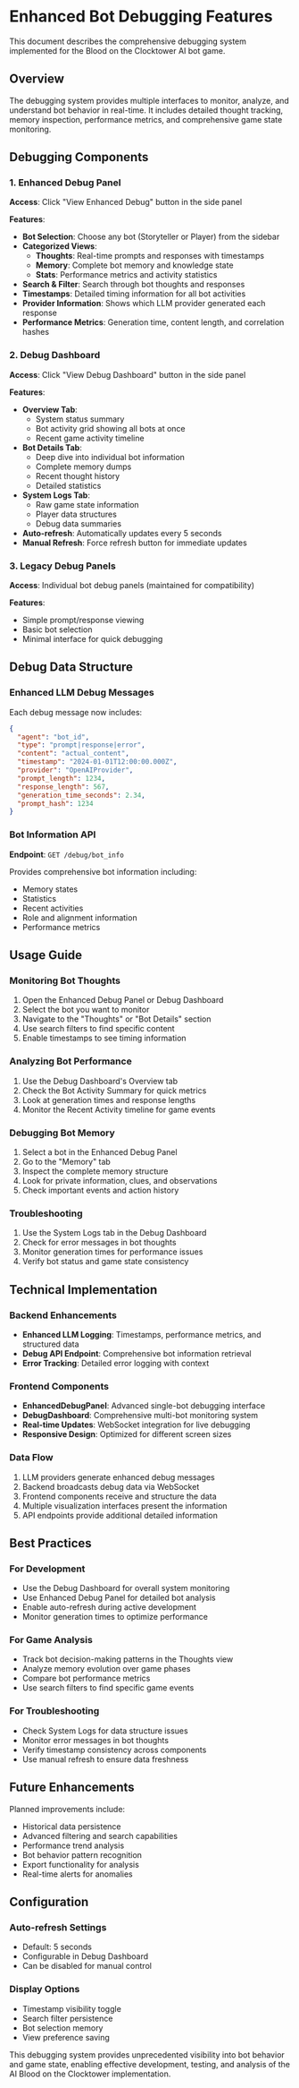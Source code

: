 # Enhanced Bot Debugging Features

This document describes the comprehensive debugging system implemented for the Blood on the Clocktower AI bot game.

## Overview

The debugging system provides multiple interfaces to monitor, analyze, and understand bot behavior in real-time. It includes detailed thought tracking, memory inspection, performance metrics, and comprehensive game state monitoring.

## Debugging Components

### 1. Enhanced Debug Panel
**Access**: Click "View Enhanced Debug" button in the side panel

**Features**:
- **Bot Selection**: Choose any bot (Storyteller or Player) from the sidebar
- **Categorized Views**: 
  - **Thoughts**: Real-time prompts and responses with timestamps
  - **Memory**: Complete bot memory and knowledge state
  - **Stats**: Performance metrics and activity statistics
- **Search & Filter**: Search through bot thoughts and responses
- **Timestamps**: Detailed timing information for all bot activities
- **Provider Information**: Shows which LLM provider generated each response
- **Performance Metrics**: Generation time, content length, and correlation hashes

### 2. Debug Dashboard
**Access**: Click "View Debug Dashboard" button in the side panel

**Features**:
- **Overview Tab**: 
  - System status summary
  - Bot activity grid showing all bots at once
  - Recent game activity timeline
- **Bot Details Tab**:
  - Deep dive into individual bot information
  - Complete memory dumps
  - Recent thought history
  - Detailed statistics
- **System Logs Tab**:
  - Raw game state information
  - Player data structures
  - Debug data summaries
- **Auto-refresh**: Automatically updates every 5 seconds
- **Manual Refresh**: Force refresh button for immediate updates

### 3. Legacy Debug Panels
**Access**: Individual bot debug panels (maintained for compatibility)

**Features**:
- Simple prompt/response viewing
- Basic bot selection
- Minimal interface for quick debugging

## Debug Data Structure

### Enhanced LLM Debug Messages
Each debug message now includes:
```json
{
  "agent": "bot_id",
  "type": "prompt|response|error",
  "content": "actual_content",
  "timestamp": "2024-01-01T12:00:00.000Z",
  "provider": "OpenAIProvider",
  "prompt_length": 1234,
  "response_length": 567,
  "generation_time_seconds": 2.34,
  "prompt_hash": 1234
}
```

### Bot Information API
**Endpoint**: `GET /debug/bot_info`

Provides comprehensive bot information including:
- Memory states
- Statistics
- Recent activities
- Role and alignment information
- Performance metrics

## Usage Guide

### Monitoring Bot Thoughts
1. Open the Enhanced Debug Panel or Debug Dashboard
2. Select the bot you want to monitor
3. Navigate to the "Thoughts" or "Bot Details" section
4. Use search filters to find specific content
5. Enable timestamps to see timing information

### Analyzing Bot Performance
1. Use the Debug Dashboard's Overview tab
2. Check the Bot Activity Summary for quick metrics
3. Look at generation times and response lengths
4. Monitor the Recent Activity timeline for game events

### Debugging Bot Memory
1. Select a bot in the Enhanced Debug Panel
2. Go to the "Memory" tab
3. Inspect the complete memory structure
4. Look for private information, clues, and observations
5. Check important events and action history

### Troubleshooting
1. Use the System Logs tab in the Debug Dashboard
2. Check for error messages in bot thoughts
3. Monitor generation times for performance issues
4. Verify bot status and game state consistency

## Technical Implementation

### Backend Enhancements
- **Enhanced LLM Logging**: Timestamps, performance metrics, and structured data
- **Debug API Endpoint**: Comprehensive bot information retrieval
- **Error Tracking**: Detailed error logging with context

### Frontend Components
- **EnhancedDebugPanel**: Advanced single-bot debugging interface
- **DebugDashboard**: Comprehensive multi-bot monitoring system
- **Real-time Updates**: WebSocket integration for live debugging
- **Responsive Design**: Optimized for different screen sizes

### Data Flow
1. LLM providers generate enhanced debug messages
2. Backend broadcasts debug data via WebSocket
3. Frontend components receive and structure the data
4. Multiple visualization interfaces present the information
5. API endpoints provide additional detailed information

## Best Practices

### For Development
- Use the Debug Dashboard for overall system monitoring
- Use Enhanced Debug Panel for detailed bot analysis
- Enable auto-refresh during active development
- Monitor generation times to optimize performance

### For Game Analysis
- Track bot decision-making patterns in the Thoughts view
- Analyze memory evolution over game phases
- Compare bot performance metrics
- Use search filters to find specific game events

### For Troubleshooting
- Check System Logs for data structure issues
- Monitor error messages in bot thoughts
- Verify timestamp consistency across components
- Use manual refresh to ensure data freshness

## Future Enhancements

Planned improvements include:
- Historical data persistence
- Advanced filtering and search capabilities
- Performance trend analysis
- Bot behavior pattern recognition
- Export functionality for analysis
- Real-time alerts for anomalies

## Configuration

### Auto-refresh Settings
- Default: 5 seconds
- Configurable in Debug Dashboard
- Can be disabled for manual control

### Display Options
- Timestamp visibility toggle
- Search filter persistence
- Bot selection memory
- View preference saving

This debugging system provides unprecedented visibility into bot behavior and game state, enabling effective development, testing, and analysis of the AI Blood on the Clocktower implementation. 